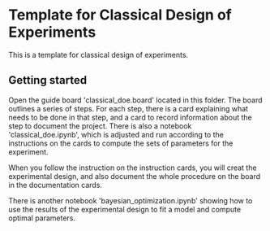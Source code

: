 # Template for Classical Design of Experiments

This is a template for classical design of experiments.

## Getting started

Open the  guide board 'classical_doe.board' located in this folder. The board outlines a series of steps. For each step, there is a card explaining what needs to be done in that step, and a card to record information about the step to document the project. There is also a notebook 'classical_doe.ipynb', which is adjusted and run according to the instructions on the cards to compute the sets of parameters for the experiment.

When you follow the instruction on the instruction cards, you will creat the experimental design, and also document the whole procedure on the board in the documentation cards.

There is another notebook 'bayesian_optimization.ipynb' showing how to use the results of the experimental design to fit a model and compute optimal parameters.
